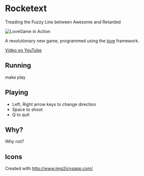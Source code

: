 Rocketext
=========

Treading the Fuzzy Line between Awesome and Retarded

<img src="https://raw.github.com/sordina/LoveGame/master/images/screenshot.png" alt="LoveGame in Action" />

A revolutionary new game, programmed using the [love](love2d.org) framework.

[Video on YouTube](http://youtu.be/qZxG9MTzfvY)

## Running

make play

## Playing

* Left, Right arrow keys to change direction
* Space to shoot
* Q to quit

## Why?

Why not?

## Icons

Created with http://www.img2icnsapp.com/
